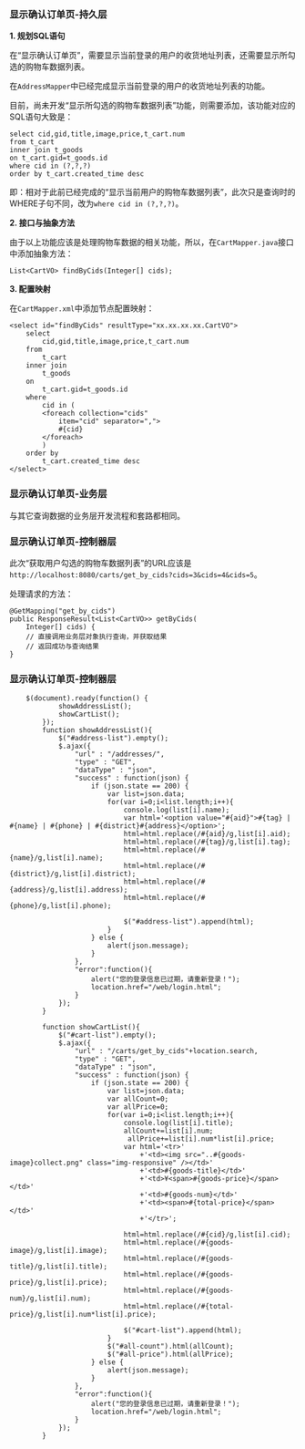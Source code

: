 ### 显示确认订单页-持久层

**1. 规划SQL语句**

在“显示确认订单页”，需要显示当前登录的用户的收货地址列表，还需要显示所勾选的购物车数据列表。

在`AddressMapper`中已经完成显示当前登录的用户的收货地址列表的功能。

目前，尚未开发“显示所勾选的购物车数据列表”功能，则需要添加，该功能对应的SQL语句大致是：

	select cid,gid,title,image,price,t_cart.num 
	from t_cart 
	inner join t_goods 
	on t_cart.gid=t_goods.id 
	where cid in (?,?,?)
	order by t_cart.created_time desc

即：相对于此前已经完成的“显示当前用户的购物车数据列表”，此次只是查询时的WHERE子句不同，改为`where cid in (?,?,?)`。

**2. 接口与抽象方法**

由于以上功能应该是处理购物车数据的相关功能，所以，在`CartMapper.java`接口中添加抽象方法：

	List<CartVO> findByCids(Integer[] cids);

**3. 配置映射**

在`CartMapper.xml`中添加节点配置映射：

	<select id="findByCids" resultType="xx.xx.xx.xx.CartVO">
		select 
			cid,gid,title,image,price,t_cart.num 
		from 
			t_cart 
		inner join 
			t_goods 
		on 
			t_cart.gid=t_goods.id 
		where 
			cid in (
			<foreach collection="cids"
				item="cid" separator=",">
				#{cid}
			</foreach>
			)
		order by 
			t_cart.created_time desc
	</select>

### 显示确认订单页-业务层

与其它查询数据的业务层开发流程和套路都相同。

### 显示确认订单页-控制器层

此次“获取用户勾选的购物车数据列表”的URL应该是`http://localhost:8080/carts/get_by_cids?cids=3&cids=4&cids=5`。

处理请求的方法：

	@GetMapping("get_by_cids")
	public ResponseResult<List<CartVO>> getByCids(
		Integer[] cids) {
		// 直接调用业务层对象执行查询，并获取结果
		// 返回成功与查询结果
	}


### 显示确认订单页-控制器层

		$(document).ready(function() {
				showAddressList();
				showCartList();
			});
			function showAddressList(){
				$("#address-list").empty();
				$.ajax({
					"url" : "/addresses/",
					"type" : "GET",
					"dataType" : "json",
					"success" : function(json) {
						if (json.state == 200) {
							var list=json.data;
							for(var i=0;i<list.length;i++){
								console.log(list[i].name);
								var html='<option value="#{aid}">#{tag} | #{name} | #{phone} | #{district}#{address}</option>';
								html=html.replace(/#{aid}/g,list[i].aid);
								html=html.replace(/#{tag}/g,list[i].tag);
								html=html.replace(/#{name}/g,list[i].name);
								html=html.replace(/#{district}/g,list[i].district);
								html=html.replace(/#{address}/g,list[i].address);
								html=html.replace(/#{phone}/g,list[i].phone);
								
								$("#address-list").append(html);
							}
						} else {
							alert(json.message);
						}
					},
					"error":function(){
						alert("您的登录信息已过期，请重新登录！");
						location.href="/web/login.html";
					}
				});
			}

			function showCartList(){
				$("#cart-list").empty();
				$.ajax({
					"url" : "/carts/get_by_cids"+location.search,
					"type" : "GET",
					"dataType" : "json",
					"success" : function(json) {
						if (json.state == 200) {
							var list=json.data;
							var allCount=0;
							var allPrice=0;
							for(var i=0;i<list.length;i++){
								console.log(list[i].title);
								allCount+=list[i].num;
								 allPrice+=list[i].num*list[i].price;
								var html='<tr>'
									+'<td><img src="..#{goods-image}collect.png" class="img-responsive" /></td>'
									+'<td>#{goods-title}</td>'
									+'<td>¥<span>#{goods-price}</span></td>'
									+'<td>#{goods-num}</td>'
									+'<td><span>#{total-price}</span></td>'
									+'</tr>';
									
								html=html.replace(/#{cid}/g,list[i].cid);	
								html=html.replace(/#{goods-image}/g,list[i].image);
								html=html.replace(/#{goods-title}/g,list[i].title);
								html=html.replace(/#{goods-price}/g,list[i].price);
								html=html.replace(/#{goods-num}/g,list[i].num);
								html=html.replace(/#{total-price}/g,list[i].num*list[i].price);
								
								$("#cart-list").append(html);
							}
							$("#all-count").html(allCount);
							$("#all-price").html(allPrice);
						} else {
							alert(json.message);
						}
					},
					"error":function(){
						alert("您的登录信息已过期，请重新登录！");
						location.href="/web/login.html";
					}
				});
			}